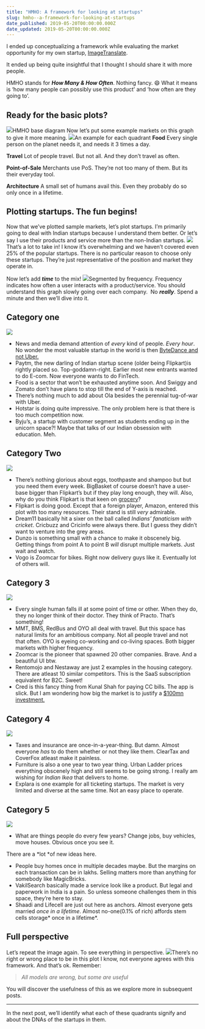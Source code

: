 ```yaml
---
title: "HMHO: A framework for looking at startups"
slug: hmho--a-framework-for-looking-at-startups
date_published: 2019-05-20T00:00:00.000Z
date_updated: 2019-05-20T00:00:00.000Z
---
```


I ended up conceptualizing a framework while evaluating the market opportunity for my own startup, [ImageTranslate](https://www.imagetranslate.com).

It ended up being quite insightful that I thought I should share it with more people.

HMHO stands for ***How Many & How Often***. Nothing fancy. 😄
What it means is ‘how many people can possibly use this product’ and ‘how often are they going to’.

## Ready for the basic plots?
![](/assets/images/HMHO--A-framework-for-looking-at-startups/1-DEg0q6DpEhacTI6f6LCq8g.png)HMHO base diagram
Now let’s put some example markets on this graph to give it more meaning.
![](/assets/images/HMHO--A-framework-for-looking-at-startups/1-hNGgLuhDZ1yjaj0jIuawpA.png)An example for each quadrant
**Food**
Every single person on the planet needs it, and needs it 3 times a day.

**Travel**
Lot of people travel. But not all. And they don’t travel as often.

**Point-of-Sale**
Merchants use PoS. They’re not too many of them. But its their everyday tool.

**Architecture**
A small set of humans avail this. Even they probably do so only once in a lifetime.

## Plotting startups. The fun begins!

Now that we’ve plotted sample markets, let’s plot startups. I’m primarily going to deal with Indian startups because I understand them better. Or let’s say I use their products and service more than the non-Indian startups.
![](/assets/images/HMHO--A-framework-for-looking-at-startups/1-i2Z0me3Kfs-IEgKz2cZF0w.png)That’s a lot to take in!
I know it’s overwhelming and we haven’t covered even 25% of the popular startups. There is no particular reason to choose only these startups. They’re just representative of the position and market they operate in.

Now let’s add ***time*** to the mix!
![](/assets/images/HMHO--A-framework-for-looking-at-startups/1-4OBkatZuUNPYvJHCZf1S1Q.png)Segmented by frequency. Frequency indicates how often a user interacts with a product/service.
You should understand this graph slowly going over each company. 
No ***really***. Spend a minute and then we’ll dive into it.

## Category one
![](/assets/images/HMHO--A-framework-for-looking-at-startups/1-hQglZG_6z-5hbSORs2kXIA.png)
- News and media demand attention of *every* kind of people. *Every hour*. No wonder the most valuable startup in the world is then [ByteDance and not Uber.](https://techcrunch.com/2018/10/26/chinas-bytedance-leapfrogs-uber-to-becomes-worlds-most-valuable-startup/)
- Paytm, the new darling of Indian startup scene (older being Flipkart)is rightly placed so. Top-goddamn-right. Earlier most new entrants wanted to do E-com. Now everyone wants to do FinTech.
- Food is a sector that won’t be exhausted anytime soon. And Swiggy and Zomato don’t have plans to stop till the end of Y-axis is reached.
- There’s nothing much to add about Ola besides the perennial tug-of-war with Uber.
- Hotstar is doing quite impressive. The only problem here is that there is too much competition now.
- Byju’s, a startup with customer segment as students ending up in the unicorn space?! Maybe that talks of our Indian obsession with education. Meh.

## Category Two
![](/assets/images/HMHO--A-framework-for-looking-at-startups/1-50h8bIWvYD28sN1Xj5-09A.png)
- There’s nothing glorious about eggs, toothpaste and shampoo but but you need them every week. BigBasket of course doesn’t have a user-base bigger than Flipkart’s but if they play long enough, they will. Also, why do you think Flipkart is that keen on [grocery](https://www.flipkart.com/grocery-supermart-store?marketplace=GROCERY)?
- Flipkart is doing good. Except that a foreign player, Amazon, entered this plot with too many resources. Their stand is still *very* admirable.
- Dream11 basically hit a sixer on the ball called *Indians’ fanaticism with cricket*. Cricbuzz and Cricinfo were always there. But I guess they didn’t want to venture into the grey areas.
- Dunzo is something small with a chance to make it obscenely big. Getting things from point A to point B *will* disrupt multiple markets. Just wait and watch.
- Vogo is Zoomcar for bikes. Right now delivery guys like it. Eventually lot of others will.

## Category 3
![](/assets/images/HMHO--A-framework-for-looking-at-startups/1-Wl8wUj-4D1gOIccn2nKtbA.png)
- Every single human falls ill at some point of time or other. When they do, they no longer think of their doctor. They think of Practo. That’s something!
- MMT, BMS, RedBus and OYO all deal with travel. But this space has natural limits for an ambitious company. Not all people travel and not that often.
OYO is eyeing co-working and co-living spaces. Both bigger markets with higher frequency.
- Zoomcar is the pioneer that spawned 20 other companies. Brave. And a beautiful UI btw.
- Rentomojo and Nestaway are just 2 examples in the housing category. There are atleast 10 similar competitors. This is the SaaS subscription equivalent for B2C. Sweet!
- Cred is this fancy thing from Kunal Shah for paying CC bills. The app is slick. But I am wondering how big the market is to justify a [$100mn investment.](https://economictimes.indiatimes.com/small-biz/startups/newsbuzz/kunal-shahs-cred-in-talks-for-100-million-from-hillhouse-others/articleshow/68881434.cms)

## Category 4
![](/assets/images/HMHO--A-framework-for-looking-at-startups/1-_o6688SlkCTTMcs0XQeGDQ.png)
- Taxes and insurance are once-in-a-year-thing. But damn. Almost everyone *has* to do them whether or not they like them. ClearTax and CoverFox atleast make it painless.
- Furniture is also a one year to two year thing. Urban Ladder prices everything obscenely high and still seems to be going strong. I really am wishing for *Indian Ikea* that delivers to home.
- Explara is one example for all ticketing startups. The market is very limited and diverse at the same time. Not an easy place to operate.

## Category 5
![](/assets/images/HMHO--A-framework-for-looking-at-startups/1-k9dSY4uwd7oQrOt8le-U7w.png)
- What are things people do every few years?
Change jobs, buy vehicles, move houses. Obvious once you see it.

There are a *lot *of new ideas here.

- People buy homes once in multiple decades maybe. But the margins on each transaction can be in lakhs. Selling matters more than anything for somebody like MagicBricks.
- VakilSearch basically made a service look like a product. But legal and paperwork in India is a pain. So unless someone challenges them in this space, they’re here to stay.
- Shaadi and Lifecell are just out here as anchors. Almost everyone gets married *once in a lifetime*. Almost no-one(0.1% of rich) affords stem cells storage* once in a lifetime*.

## Full perspective

Let’s repeat the image again. To see everything in perspective.
![](/assets/images/HMHO--A-framework-for-looking-at-startups/1-4OBkatZuUNPYvJHCZf1S1Q.png)There’s no right or wrong place to be in this plot
I know, not everyone agrees with this framework. And that’s ok.
Remember:

> *All models are wrong, but some are useful*

You will discover the usefulness of this as we explore more in subsequent posts.

---

In the next post, we’ll identify what each of these quadrants signify and about the DNAs of the startups in them.
